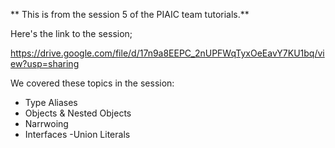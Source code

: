 ** This is from the session 5 of the PIAIC team tutorials.**

Here's the link to the session;

https://drive.google.com/file/d/17n9a8EEPC_2nUPFWqTyxOeEavY7KU1bq/view?usp=sharing

We covered these topics in the session:

- Type Aliases
- Objects & Nested Objects
- Narrwoing
- Interfaces
-Union Literals

